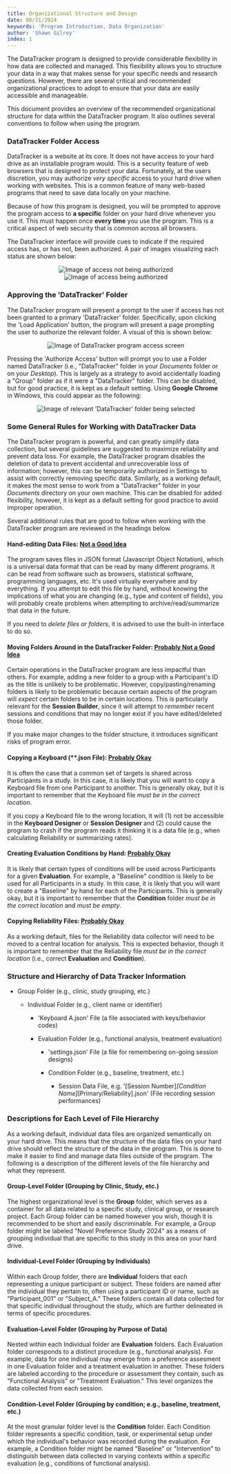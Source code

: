 ```yaml
---
title: Organizational Structure and Design
date: 08/31/2024
keywords: 'Program Introduction, Data Organization'
author: 'Shawn Gilroy'
index: 1
---
```


The DataTracker program is designed to provide considerable flexibility in how data are collected and managed. This flexibility allows you to structure your data in a way that makes sense for your specific needs and research questions. However, there are several critical and recommended organizational practices to adopt to ensure that your data are easily accessible and manageable.

This document provides an overview of the recommended organizational structure for data within the DataTracker program. It also outlines several conventions to follow when using the program.

### DataTracker Folder Access

DataTracker is a website at its core. It does not have access to your hard drive as an installable program would. This is a security feature of web browsers that is designed to protect your data. Fortunately, at the users discretion, you may authorize _very specific_ access to your hard drive when working with websites. This is a common feature of many web-based programs that need to save data locally on your machine.

Because of how this program is designed, you will be prompted to approve the program access to **a specific** folder on your hard drive whenever you use it. This must happen once **every time** you use the program. This is a critical aspect of web security that is common across all browsers.

The DataTracker interface will provide cues to indicate if the required access has, or has not, been authorized. A pair of images visualizing each status are shown below:

<div align="middle" width="100%">
    <img src="/docs/access_not_authorized.png" alt="Image of access not being authorized" />
    <img src="/docs/access_authorized.png" alt="Image of access being authorized" />    
</div>

### Approving the 'DataTracker' Folder

The DataTracker program will present a prompt to the user if access has not been granted to a primary 'DataTracker' folder. Specifically, upon clicking the 'Load Application' button, the program will present a page prompting the user to authorize the relevant folder. A visual of this is shown below:

<div align="center" width="100%">
    <img src="/docs/authorize_folder_access.png" alt="Image of DataTracker program access screen"/>
</div>

Pressing the 'Authorize Access' button will prompt you to use a Folder named DataTracker (i.e., "DataTracker" folder in your _Documents_ folder or on your _Desktop_). This is largely as a strategy to avoid accidentally loading a "Group" folder as if it were a "DataTracker" folder. This can be disabled, but for good practice, it is kept as a default setting. Using **Google Chrome** in Windows, this could appear as the following:

<div align="center" width="100%">
    <img src="/docs/approve_folder.png" alt="Image of relevant 'DataTracker' folder being selected"/>
</div>

### Some General Rules for Working with DataTracker Data

The DataTracker program is powerful, and can greatly simplify data collection, but several guidelines are suggested to maximize reliability and prevent data loss. For example, the DataTracker program disables the deletion of data to prevent accidental and unrecoverable loss of information; however, this can be temporarily authorized in Settings to assist with correctly removing specific data. Similarly, as a working default, it makes the most sense to work from a "DataTracker" folder in your _Documents_ directory on your own machine. This can be disabled for added flexibility, however, it is kept as a default setting for good practice to avoid improper operation.

Several additional rules that are good to follow when working with the DataTracker program are reviewed in the headings below.

#### Hand-editing Data Files: <ins>Not a Good Idea</ins>

The program saves files in JSON format (Javascript Object Notation), which is a universal data format that can be read by many different programs. It can be read from software such as browsers, statistical software, programming languages, etc. It's used virtually everywhere and by everything. If you attempt to edit this file by hand, without knowing the implications of what you are changing (e.g., type and content of fields), you will probably create problems when attempting to archive/read/summarize that data in the future.

If you need to _delete files or folders_, it is advised to use the built-in interface to do so.

#### Moving Folders Around in the DataTracker Folder: <ins>Probably Not a Good Idea</ins>

Certain operations in the DataTracker program are less impactful than others. For example, adding a new folder to a group with a Participant's ID as the title is unlikely to be problematic. However, copy/pasting/renaming folders is likely to be problematic because certain aspects of the program will _expect_ certain folders to be in certain locations. This is particularly relevant for the **Session Builder**, since it will attempt to _remember_ recent sessions and conditions that may no longer exist if you have edited/deleted those folder.

If you make major changes to the folder structure, it introduces significant risks of program error.

#### Copying a Keyboard (\*\*.json File): <ins>Probably Okay</ins>

It is often the case that a common set of targets is shared across Participants in a study. In this case, it is likely that you will want to copy a Keyboard file from one Participant to another. This is generally okay, but it is important to remember that the Keyboard file _must be in the correct location_.

If you copy a Keyboard file to the wrong location, it will (1) not be accessible in the **Keyboard Designer** or **Session Designer** and (2) could cause the program to crash if the program reads it thinking it is a data file (e.g., when calculating Reliability or summarizing rates).

#### Creating Evaluation Conditions by Hand: <ins>Probably Okay</ins>

It is likely that certain types of conditions will be used across Participants for a given **Evaluation**. For example, a "Baseline" condition is likely to be used for all Participants in a study. In this case, it is likely that you will want to create a "Baseline" by hand for each of the Participants. This is generally okay, but it is important to remember that the **Condition** folder _must be in the correct location_ and _must be empty_.

#### Copying Reliability Files: <ins>Probably Okay</ins>

As a working default, files for the Reliability data collector will need to be moved to a central location for analysis. This is expected behavior, though it is important to remember that the Reliability file _must be in the correct location_ (i.e., correct **Evaluation** and **Condition**).

### Structure and Hierarchy of Data Tracker Information

- Group Folder (e.g., clinic, study grouping, etc.)

  - Individual Folder (e.g., client name or identifier)

    - 'Keyboard A.json' File (a file associated with keys/behavior codes)

    - Evaluation Folder (e.g., functional analysis, treatment evaluation)

      - 'settings.json' File (a file for remembering on-going session designs)

      - Condition Folder (e.g., baseline, treatment, etc.)

        - Session Data File, e.g. '[Session Number]_[Condition Name]_[Primary/Reliability].json' (File recording session performances)

### Descriptions for Each Level of File Hierarchy

As a working default, individual data files are organized semantically on your hard drive. This means that the structure of the data files on your hard drive should reflect the structure of the data in the program. This is done to make it easier to find and manage data files outside of the program. The following is a description of the different levels of the file hierarchy and what they represent.

#### Group-Level Folder (Grouping by Clinic, Study, etc.)

The highest organizational level is the **Group** folder, which serves as a container for all data related to a specific study, clinical group, or research project. Each Group folder can be named however you wish, though it is recommended to be short and easily discriminable. For example, a Group folder might be labeled "Novel Preference Study 2024" as a means of grouping individual that are specific to this study in this area on your hard drive.

#### Individual-Level Folder (Grouping by Individuals)

Within each Group folder, there are **Individual** folders that each representing a unique participant or subject. These folders are named after the individual they pertain to, often using a participant ID or name, such as "Participant_001" or "Subject_A." These folders contain all data collected for that specific individual throughout the study, which are further delineated in terms of specific procedures.

#### Evaluation-Level Folder (Grouping by Purpose of Data)

Nested within each Individual folder are **Evaluation** folders. Each Evaluation folder corresponds to a distinct procedure (e.g., functional analysis). For example, data for one individual may emerge from a preference assesment in one Evaluation folder and a treatment evaluation in another. These folders are labeled according to the procedure or assessment they contain, such as "Functional Analysis" or "Treatment Evaluation." This level organizes the data collected from each session.

#### Condition-Level Folder (Grouping by condition; e.g., baseline, treatment, etc.)

At the most granular folder level is the **Condition** folder. Each Condition folder represents a specific condition, task, or experimental setup under which the individual's behavior was recorded during the evaluation. For example, a Condition folder might be named "Baseline" or "Intervention" to distinguish between data collected in varying contexts within a specific evaluation (e.g., conditions of functional analysis).
